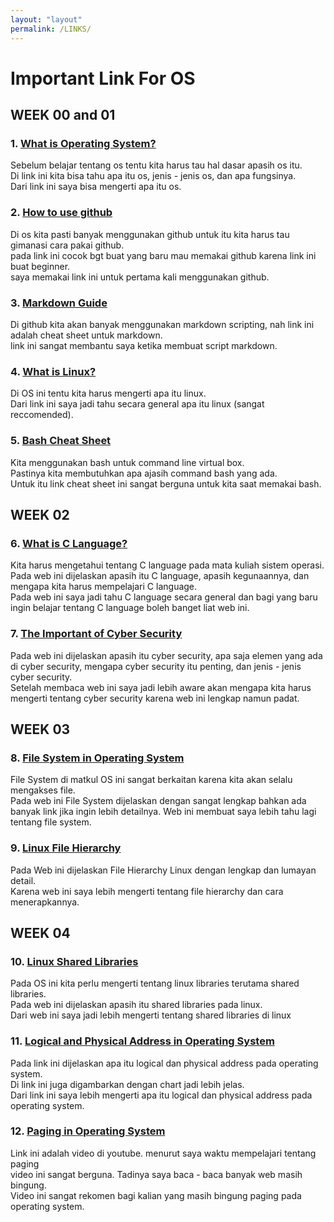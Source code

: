 ```yaml
---
layout: "layout"
permalink: /LINKS/
---
```


# Important Link For OS
## WEEK 00 and 01
### 1. [What is Operating System?](https://edu.gcfglobal.org/en/computerbasics/understanding-operating-systems/1/)<br>
Sebelum belajar tentang os tentu kita harus tau hal dasar apasih os itu.<br>Di link ini kita bisa tahu apa itu os, jenis - jenis os, dan apa fungsinya.<br>Dari link ini saya bisa mengerti apa itu os.

### 2. [How to use github](https://product.hubspot.com/blog/git-and-github-tutorial-for-beginners)<br>
Di os kita pasti banyak menggunakan github untuk itu kita harus tau gimanasi cara pakai github.<br>pada link ini cocok bgt buat yang baru mau memakai github karena link ini buat beginner.<br>saya memakai link ini untuk pertama kali menggunakan github.

### 3. [Markdown Guide](https://www.markdownguide.org/cheat-sheet/)<br>
Di github kita akan banyak menggunakan markdown scripting, nah link ini adalah cheat sheet untuk markdown.<br>link ini sangat membantu saya ketika membuat script markdown.

### 4. [What is Linux?](https://www.linux.com/what-is-linux/)<br>
Di OS ini tentu kita harus mengerti apa itu linux.<br>Dari link ini saya jadi tahu secara general apa itu linux (sangat reccomended).

### 5. [Bash Cheat Sheet](https://github.com/LeCoupa/awesome-cheatsheets/blob/master/languages/bash.sh)<br>
Kita menggunakan bash untuk command line virtual box.<br>Pastinya kita membutuhkan apa ajasih command bash yang ada.<br>Untuk itu link cheat sheet ini sangat berguna untuk kita saat memakai bash.

## WEEK 02
### 6. [What is C Language?](https://www.guru99.com/c-programming-language.html)
Kita harus mengetahui tentang C language pada mata kuliah sistem operasi.<br>Pada web ini dijelaskan apasih itu C language, apasih kegunaannya, dan mengapa kita harus mempelajari C language.<br>Pada web ini saya jadi tahu C language secara general dan bagi yang baru ingin belajar tentang C language boleh banget liat web ini.

### 7. [The Important of Cyber Security](https://serch15.biz/?p=ge2dmnbugy5gi3bpgqydamy&sub1=676767677h67fgfgfjh67)
Pada web ini dijelaskan apasih itu cyber security, apa saja elemen yang ada di cyber security, mengapa cyber security itu penting, dan jenis - jenis cyber security.<br>Setelah membaca web ini saya jadi lebih aware akan mengapa kita harus mengerti tentang cyber security karena web ini lengkap namun padat.

## WEEK 03
### 8. [File System in Operating System](https://www.guru99.com/file-systems-operating-system.html)
File System di matkul OS ini sangat berkaitan karena kita akan selalu mengakses file.<br>Pada web ini File System dijelaskan dengan sangat lengkap bahkan ada banyak link jika ingin lebih detailnya. Web ini membuat saya lebih tahu lagi tentang file system.

### 9. [Linux File Hierarchy](https://www.w3spoint.com/linux-file-hierarchy-structure)
Pada Web ini dijelaskan File Hierarchy Linux dengan lengkap dan lumayan detail.<br>Karena web ini saya lebih mengerti tentang file hierarchy dan cara menerapkannya.

## WEEK 04
### 10. [Linux Shared Libraries](https://www.tecmint.com/understanding-shared-libraries-in-linux/)
Pada OS ini kita perlu mengerti tentang linux libraries terutama shared libraries.<br>Pada web ini dijelaskan apasih itu shared libraries pada linux.<br>Dari web ini saya jadi lebih mengerti tentang shared libraries di linux

### 11. [Logical and Physical Address in Operating System](https://www.geeksforgeeks.org/logical-and-physical-address-in-operating-system/)
Pada link ini dijelaskan apa itu logical dan physical address pada operating system.<br>Di link ini juga digambarkan dengan chart jadi lebih jelas.<br>Dari link ini saya lebih mengerti apa itu logical dan physical address pada operating system.

### 12. [Paging in Operating System](https://www.youtube.com/watch?v=6c-mOFZwP_8)
Link ini adalah video di youtube. menurut saya waktu mempelajari tentang paging<br>video ini sangat berguna. Tadinya saya baca - baca banyak web masih bingung.<br>Video ini sangat rekomen bagi kalian yang masih bingung paging pada operating system.
